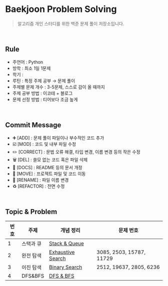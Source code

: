 # Baekjoon Problem Solving

> 알고리즘 개인 스터디를 위한 백준 문제 풀이 저장소입니다.
> 

<br>

## Rule

- 주언어 : Python
- 방학 : 최소 1일 1문제
- 학기 :
- 루틴 : 특정 주제 공부 → 문제 풀이
- 주제별 문제 개수 : 3-5문제, 스스로 감이 올 때까지
- 주제 공부 방법 : 이코테 + 블로그
- 문제 선정 방법 : 티어보다 조금 높게

<br>

## Commit Message

- ➕ [ADD] : 문제 풀이 파일이나 부수적인 코드 추가
- ☑️ [MOD] : 코드 및 내부 파일 수정
- ✏️ [CORRECT] : 문법 오류 해결, 타입 변경, 이름 변경 등의 작은 수정
- 🗑️ [DEL] : 쓸모 없는 코드 혹은 파일 삭제
- 📝 [DOCS] : README 등의 문서 개정
- 🚚 [MOVE] : 프로젝트 파일 및 코드 이동
- 📛 [RENAME] : 파일 이름 변경
- ♻️ [REFACTOR] : 전면 수정


<br>



## Topic & Problem 

| 번호 | 주제 | 개념 정리 | 문제 번호 |
| --- | --- | --- | --- |
| 1 | 스택과 큐 | [Stack & Queue](https://y-seo.tistory.com/entry/%ED%81%90-%EC%8A%A4%ED%83%9D-queue-stack) |  |
| 2 | 완전 탐색 | [Exhaustive Search](https://y-seo.tistory.com/entry/%EC%95%8C%EA%B3%A0%EB%A6%AC%EC%A6%98%ED%8C%8C%EC%9D%B4%EC%8D%AC-Exhaustive-Search-%EC%99%84%EC%A0%84-%ED%83%90%EC%83%89) | 3085, 2503, 15787, 11729 |
| 3 | 이진 탐색 | [Binary Search](https://y-seo.tistory.com/entry/%EC%95%8C%EA%B3%A0%EB%A6%AC%EC%A6%98-Binary-Search-%EC%9D%B4%EC%A7%84-%ED%83%90%EC%83%89) | 2512, 19637, 2805, 6236 |
| 4 | DFS&BFS | [DFS & BFS](https://y-seo.tistory.com/entry/%EC%95%8C%EA%B3%A0%EB%A6%AC%EC%A6%98%ED%8C%8C%EC%9D%B4%EC%8D%AC-DFSBFS-%EA%B9%8A%EC%9D%B4%EB%84%88%EB%B9%84%EC%9A%B0%EC%84%A0-%ED%83%90%EC%83%89) |
